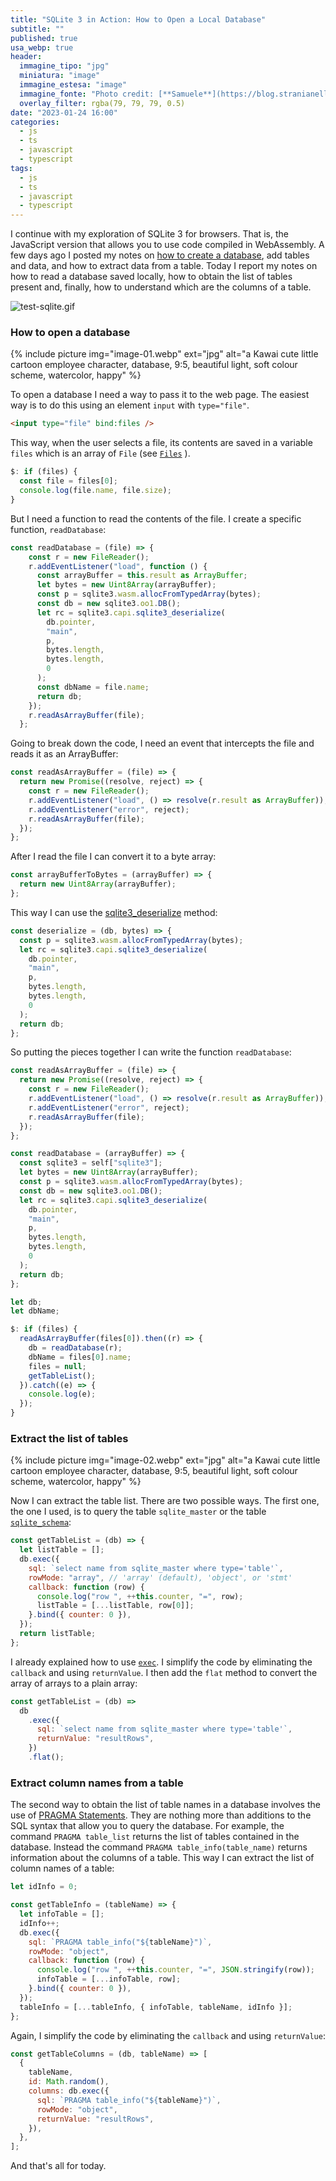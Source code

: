 ```yaml
---
title: "SQLite 3 in Action: How to Open a Local Database"
subtitle: ""
published: true
usa_webp: true
header:
  immagine_tipo: "jpg"
  miniatura: "image"
  immagine_estesa: "image"
  immagine_fonte: "Photo credit: [**Samuele**](https://blog.stranianelli.com/)"
  overlay_filter: rgba(79, 79, 79, 0.5)
date: "2023-01-24 16:00"
categories:
  - js
  - ts
  - javascript
  - typescript
tags:
  - js
  - ts
  - javascript
  - typescript
---
```


I continue with my exploration of SQLite 3 for browsers. That is, the JavaScript version that allows you to use code compiled in WebAssembly. A few days ago I posted my notes on [how to create a database](https://medium.com/javascript-in-plain-english/a-beginners-guide-to-setting-up-and-using-sqlite-3-in-a-browser-based-application-9e60cefe75ce), add tables and data, and how to extract data from a table. Today I report my notes on how to read a database saved locally, how to obtain the list of tables present and, finally, how to understand which are the columns of a table.

![test-sqlite.gif](https://raw.githubusercontent.com/el3um4s/strani-anelli-blog/master/_posts/2023/2023-01-24-js-wasm-sqlite3-02-italiano/test-sqlite-2.gif)

### How to open a database

{% include picture img="image-01.webp" ext="jpg" alt="a Kawai cute little cartoon employee character, database, 9:5, beautiful light, soft colour scheme, watercolor, happy" %}

To open a database I need a way to pass it to the web page. The easiest way is to do this using an element `input` with `type="file"`.

```html
<input type="file" bind:files />
```

This way, when the user selects a file, its contents are saved in a variable `files` which is an array of `File` (see [`Files`](https://developer.mozilla.org/en-US/docs/Web/API/File) ).

```js
$: if (files) {
  const file = files[0];
  console.log(file.name, file.size);
}
```

But I need a function to read the contents of the file. I create a specific function, `readDatabase`:

```js
const readDatabase = (file) => {
    const r = new FileReader();
    r.addEventListener("load", function () {
      const arrayBuffer = this.result as ArrayBuffer;
      let bytes = new Uint8Array(arrayBuffer);
      const p = sqlite3.wasm.allocFromTypedArray(bytes);
      const db = new sqlite3.oo1.DB();
      let rc = sqlite3.capi.sqlite3_deserialize(
        db.pointer,
        "main",
        p,
        bytes.length,
        bytes.length,
        0
      );
      const dbName = file.name;
      return db;
    });
    r.readAsArrayBuffer(file);
  };
```

Going to break down the code, I need an event that intercepts the file and reads it as an ArrayBuffer:

```js
const readAsArrayBuffer = (file) => {
  return new Promise((resolve, reject) => {
    const r = new FileReader();
    r.addEventListener("load", () => resolve(r.result as ArrayBuffer));
    r.addEventListener("error", reject);
    r.readAsArrayBuffer(file);
  });
};
```

After I read the file I can convert it to a byte array:

```js
const arrayBufferToBytes = (arrayBuffer) => {
  return new Uint8Array(arrayBuffer);
};
```

This way I can use the [sqlite3_deserialize](https://sqlite.org/wasm/doc/trunk/api-c-style.md#sqlite3_deserialize) method:

```js
const deserialize = (db, bytes) => {
  const p = sqlite3.wasm.allocFromTypedArray(bytes);
  let rc = sqlite3.capi.sqlite3_deserialize(
    db.pointer,
    "main",
    p,
    bytes.length,
    bytes.length,
    0
  );
  return db;
};
```

So putting the pieces together I can write the function `readDatabase`:

```js
const readAsArrayBuffer = (file) => {
  return new Promise((resolve, reject) => {
    const r = new FileReader();
    r.addEventListener("load", () => resolve(r.result as ArrayBuffer));
    r.addEventListener("error", reject);
    r.readAsArrayBuffer(file);
  });
};

const readDatabase = (arrayBuffer) => {
  const sqlite3 = self["sqlite3"];
  let bytes = new Uint8Array(arrayBuffer);
  const p = sqlite3.wasm.allocFromTypedArray(bytes);
  const db = new sqlite3.oo1.DB();
  let rc = sqlite3.capi.sqlite3_deserialize(
    db.pointer,
    "main",
    p,
    bytes.length,
    bytes.length,
    0
  );
  return db;
};

let db;
let dbName;

$: if (files) {
  readAsArrayBuffer(files[0]).then((r) => {
    db = readDatabase(r);
    dbName = files[0].name;
    files = null;
    getTableList();
  }).catch((e) => {
    console.log(e);
  });
}
```

### Extract the list of tables

{% include picture img="image-02.webp" ext="jpg" alt="a Kawai cute little cartoon employee character, database, 9:5, beautiful light, soft colour scheme, watercolor, happy" %}

Now I can extract the table list. There are two possible ways. The first one, the one I used, is to query the table `sqlite_master` or the table [`sqlite_schema`](https://www.sqlite.org/schematab.html):

```js
const getTableList = (db) => {
  let listTable = [];
  db.exec({
    sql: `select name from sqlite_master where type='table'`,
    rowMode: "array", // 'array' (default), 'object', or 'stmt'
    callback: function (row) {
      console.log("row ", ++this.counter, "=", row);
      listTable = [...listTable, row[0]];
    }.bind({ counter: 0 }),
  });
  return listTable;
};
```

I already explained how to use [`exec`](https://sqlite.org/wasm/doc/trunk/api-oo1.md#db-exec). I simplify the code by eliminating the `callback` and using `returnValue`. I then add the `flat` method to convert the array of arrays to a plain array:

```js
const getTableList = (db) =>
  db
    .exec({
      sql: `select name from sqlite_master where type='table'`,
      returnValue: "resultRows",
    })
    .flat();
```

### Extract column names from a table

The second way to obtain the list of table names in a database involves the use of [PRAGMA Statements](https://www.sqlite.org/pragma.html). They are nothing more than additions to the SQL syntax that allow you to query the database. For example, the command `PRAGMA table_list` returns the list of tables contained in the database. Instead the command `PRAGMA table_info(table_name)` returns information about the columns of a table. This way I can extract the list of column names of a table:

```js
let idInfo = 0;

const getTableInfo = (tableName) => {
  let infoTable = [];
  idInfo++;
  db.exec({
    sql: `PRAGMA table_info("${tableName}")`,
    rowMode: "object",
    callback: function (row) {
      console.log("row ", ++this.counter, "=", JSON.stringify(row));
      infoTable = [...infoTable, row];
    }.bind({ counter: 0 }),
  });
  tableInfo = [...tableInfo, { infoTable, tableName, idInfo }];
};
```

Again, I simplify the code by eliminating the `callback` and using `returnValue`:

```js
const getTableColumns = (db, tableName) => [
  {
    tableName,
    id: Math.random(),
    columns: db.exec({
      sql: `PRAGMA table_info("${tableName}")`,
      rowMode: "object",
      returnValue: "resultRows",
    }),
  },
];
```

And that's all for today.
